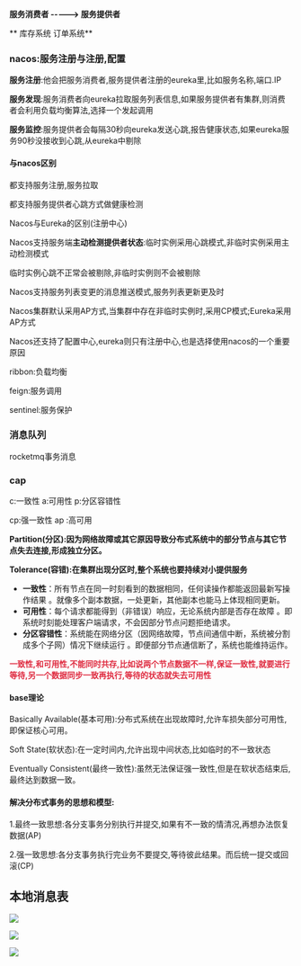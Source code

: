 **服务消费者 -----> 服务提供者**

** 库存系统                 订单系统**

### nacos:服务注册与注册,配置
**服务注册**:他会把服务消费者,服务提供者注册的eureka里,比如服务名称,端口.IP

**服务发现**:服务消费者向eureka拉取服务列表信息,如果服务提供者有集群,则消费者会利用负载均衡算法,选择一个发起调用

**服务监控**:服务提供者会每隔30秒向eureka发送心跳,报告健康状态,如果eureka服务90秒没接收到心跳,从eureka中剔除

#### 与nacos区别
都支持服务注册,服务拉取

都支持服务提供者心跳方式做健康检测

Nacos与Eureka的区别(注册中心)

Nacos支持服务端**主动检测提供者状态**:临时实例采用心跳模式,非临时实例采用主动检测模式

临时实例心跳不正常会被剔除,非临时实例则不会被剔除

Nacos支持服务列表变更的消息推送模式,服务列表更新更及时

Nacos集群默认采用AP方式,当集群中存在非临时实例时,采用CP模式;Eureka采用AP方式

Nacos还支持了配置中心,eureka则只有注册中心,也是选择使用nacos的一个重要原因



ribbon:负载均衡

feign:服务调用

sentinel:服务保护



### 消息队列
rocketmq事务消息

### cap
c:一致性    a:可用性       p:分区容错性

cp:强一致性    ap :高可用

**Partition(分区):因为网络故障或其它原因导致分布式系统中的部分节点与其它节点失去连接,形成独立分区。**

**Tolerance(容错):在集群出现分区时,整个系统也要持续对小提供服务**

+ **一致性**：所有节点在同一时刻看到的数据相同，任何读操作都能返回最新写操作结果 。就像多个副本数据，一处更新，其他副本也能马上体现相同更新。
+ **可用性**：每个请求都能得到（非错误）响应，无论系统内部是否存在故障 。即系统时刻能处理客户端请求，不会因部分节点问题拒绝请求。
+ **分区容错性**：系统能在网络分区（因网络故障，节点间通信中断，系统被分割成多个子网）情况下继续运行 。即便部分节点通信断了，系统也能维持运作。

**<font style="color:#DF2A3F;">一致性,和可用性,不能同时共存,比如说两个节点数据不一样,保证一致性,就要进行等待,另一个数据同步一致再执行,等待的状态就失去可用性</font>**

#### base理论
Basically Available(基本可用):分布式系统在出现故障时,允许车损失部分可用性,即保证核心可用。

Soft State(软状态):在一定时间内,允许出现中间状态,比如临时的不一致状态

Eventually Consistent(最终一致性):虽然无法保证强一致性,但是在软状态结束后,最终达到数据一致。

#### 解决分布式事务的思想和模型:
1.最终一致思想:各分支事务分别执行并提交,如果有不一致的情清况,再想办法恢复数据(AP)

2.强一致思想:各分支事务执行完业务不要提交,等待彼此结果。而后统一提交或回滚(CP)





## 本地消息表


![](https://cdn.nlark.com/yuque/0/2025/webp/49451416/1749024443208-e5b8707a-dd2f-4029-86fc-78b53e8a582a.webp)

![](https://cdn.nlark.com/yuque/0/2025/webp/49451416/1749024458384-32564f05-b820-4ef9-b33b-f4ded81ab8ee.webp)

![](https://cdn.nlark.com/yuque/0/2025/webp/49451416/1749024467948-e8bee3ba-c54b-4c37-b786-bbd057f80c67.webp)

